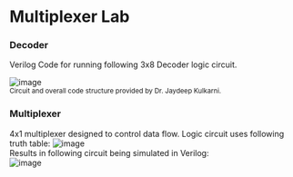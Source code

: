 # Multiplexer Lab

### Decoder
Verilog Code for running following 3x8 Decoder logic circuit. 

![image](https://github.com/AAgarwal04/ECE316Labs/assets/121470779/f32b0063-a168-49bd-8a2c-eb789f2c0fe8) <br>
<sub>Circuit and overall code structure provided by Dr. Jaydeep Kulkarni.</sub>

### Multiplexer
4x1 multiplexer designed to control data flow. Logic circuit uses following truth table:
![image](https://github.com/AAgarwal04/ECE316Labs/assets/121470779/7b43ca43-1292-42ad-9cb2-d87997ffe1f3) <br>
Results in following circuit being simulated in Verilog: <br>
![image](https://github.com/AAgarwal04/ECE316Labs/assets/121470779/5bb0bb72-db35-4c36-b577-8fdaa8495521)


